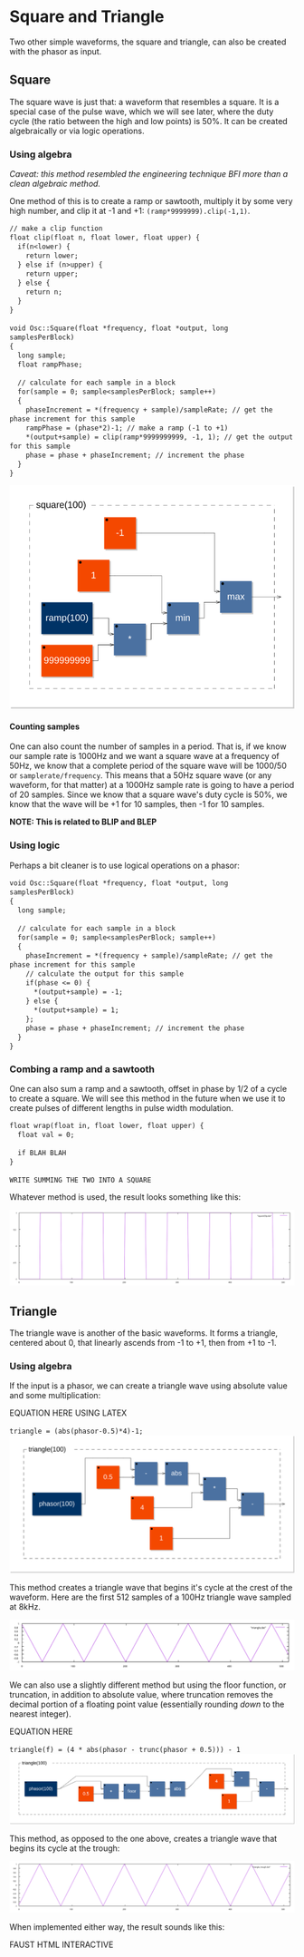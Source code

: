 # Square and Triangle

Two other simple waveforms, the square and triangle, can also be created with the phasor as input.

## Square

The square wave is just that: a waveform that resembles a square. It is a special case of the pulse wave, which we will see later, where the duty cycle (the ratio between the high and low points) is 50%. It can be created algebraically or via logic operations.

### Using algebra

_Caveat: this method resembled the engineering technique BFI more than a clean algebraic method._

One method of this is to create a ramp or sawtooth, multiply it by some very high number, and clip it at -1 and +1: `(ramp*9999999).clip(-1,1)`.

```
// make a clip function
float clip(float n, float lower, float upper) {
  if(n<lower) {
    return lower;
  } else if (n>upper) {
    return upper;
  } else {
    return n;
  }
}

void Osc::Square(float *frequency, float *output, long samplesPerBlock)
{
  long sample;
  float rampPhase;

  // calculate for each sample in a block
  for(sample = 0; sample<samplesPerBlock; sample++)
  {
    phaseIncrement = *(frequency + sample)/sampleRate; // get the phase increment for this sample
    rampPhase = (phase*2)-1; // make a ramp (-1 to +1)
    *(output+sample) = clip(ramp*9999999999, -1, 1); // get the output for this sample
    phase = phase + phaseIncrement; // increment the phase
  }
}
```

![Square from clipping](images/squareClip_blockDiagram.svg)

#### Counting samples

One can also count the number of samples in a period. That is, if we know our sample rate is 1000Hz and we want a square wave at a frequency of 50Hz, we know that a complete period of the square wave will be 1000/50 or `samplerate/frequency`. This means that a 50Hz square wave (or any waveform, for that matter) at a 1000Hz sample rate is going to have a period of 20 samples. Since we know that a square wave's duty cycle is 50%, we know that the wave will be +1 for 10 samples, then -1 for 10 samples.

__NOTE: This is related to BLIP and BLEP__

### Using logic

Perhaps a bit cleaner is to use logical operations on a phasor:

```
void Osc::Square(float *frequency, float *output, long samplesPerBlock)
{
  long sample;

  // calculate for each sample in a block
  for(sample = 0; sample<samplesPerBlock; sample++)
  {
    phaseIncrement = *(frequency + sample)/sampleRate; // get the phase increment for this sample
    // calculate the output for this sample
    if(phase <= 0) {
      *(output+sample) = -1;
    } else {
      *(output+sample) = 1;
    };
    phase = phase + phaseIncrement; // increment the phase
  }
}
```

### Combing a ramp and a sawtooth

One can also sum a ramp and a sawtooth, offset in phase by 1/2 of a cycle to create a square. We will see this method in the future when we use it to create pulses of different lengths in pulse width modulation.


```
float wrap(float in, float lower, float upper) {
  float val = 0;

  if BLAH BLAH
}

WRITE SUMMING THE TWO INTO A SQUARE
```

Whatever method is used, the result looks something like this:

![Square Wave](images/square.svg)

## Triangle

The triangle wave is another of the basic waveforms. It forms a triangle, centered about 0, that linearly ascends from -1 to +1, then from +1 to -1.

### Using algebra

If the input is a phasor, we can create a triangle wave using absolute value and some multiplication:

EQUATION HERE USING LATEX

`triangle = (abs(phasor-0.5)*4)-1;`
![Block Diagram](images/triangle1_blockDiagram.svg)

This method creates a triangle wave that begins it's cycle at the crest of the waveform. Here are the first 512 samples of a 100Hz triangle wave sampled at 8kHz.

![Triangle Wave](images/triangle.svg)

We can also use a slightly different method but using the floor function, or truncation, in addition to absolute value, where truncation removes the decimal portion of a floating point value (essentially rounding _down_ to the nearest integer).

EQUATION HERE

`triangle(f) = (4 * abs(phasor - trunc(phasor + 0.5))) - 1`
![Block Diagram](images/triangle2_blockDiagram.svg)

This method, as opposed to the one above, creates a triangle wave that begins its cycle at the trough:

![Triangle Wave](images/triangle_trough.svg)

When implemented either way, the result sounds like this:

FAUST HTML INTERACTIVE
